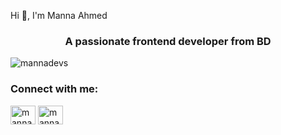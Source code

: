 Hi 👋, I'm Manna Ahmed

<h3 align="center">A passionate frontend developer from BD</h3>

<p align="left"> <img src="https://komarev.com/ghpvc/?username=mannadevs&label=Profile%20views&color=0e75b6&style=flat" alt="mannadevs" /> </p>

<h3 align="left">Connect with me:</h3>
<p align="left">
<a href="https://linkedin.com/in/mannadevs" target="blank"><img align="center" src="https://raw.githubusercontent.com/rahuldkjain/github-profile-readme-generator/master/src/images/icons/Social/linked-in-alt.svg" alt="mannadevs" height="30" width="40" /></a>
<a href="https://fb.com/mannadevs" target="blank"><img align="center" src="https://raw.githubusercontent.com/rahuldkjain/github-profile-readme-generator/master/src/images/icons/Social/facebook.svg" alt="mannadevs" height="30" width="40" /></a>
</p>


